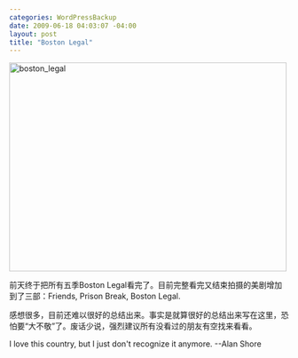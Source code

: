 ```yaml
--- 
categories: WordPressBackup
date: 2009-06-18 04:03:07 -04:00
layout: post
title: "Boston Legal"
---
```

<img class="aligncenter size-full wp-image-2074" title="boston_legal" src="http://ztnote.files.wordpress.com/2009/06/boston_legal.jpg" alt="boston_legal" width="500" height="376" />

前天终于把所有五季Boston Legal看完了。目前完整看完又结束拍摄的美剧增加到了三部：Friends, Prison Break, Boston Legal.

感想很多，目前还难以很好的总结出来。事实是就算很好的总结出来写在这里，恐怕要“大不敬”了。废话少说，强烈建议所有没看过的朋友有空找来看看。

I love this country, but I just don't recognize it anymore. --Alan Shore
